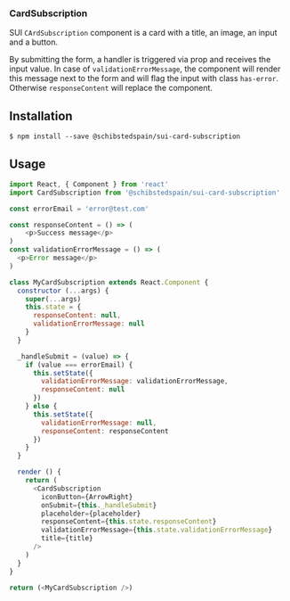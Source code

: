
### CardSubscription

SUI `CArdSubscription` component is a card with a title, an image, an input and a button.

By submitting the form, a handler is triggered via prop and receives the input value.
In case of `validationErrorMessage`, the component will render this message next to the form and will flag the input with class `has-error`. Otherwise `responseContent` will replace the component.

## Installation
```
$ npm install --save @schibstedspain/sui-card-subscription
```

## Usage
```js
import React, { Component } from 'react'
import CardSubscription from '@schibstedspain/sui-card-subscription'

const errorEmail = 'error@test.com'

const responseContent = () => (
    <p>Success message</p>
)
const validationErrorMessage = () => (
  <p>Error message</p>
)

class MyCardSubscription extends React.Component {
  constructor (...args) {
    super(...args)
    this.state = {
      responseContent: null,
      validationErrorMessage: null
    }
  }

  _handleSubmit = (value) => {
    if (value === errorEmail) {
      this.setState({
        validationErrorMessage: validationErrorMessage,
        responseContent: null
      })
    } else {
      this.setState({
        validationErrorMessage: null,
        responseContent: responseContent
      })
    }
  }

  render () {
    return (
      <CardSubscription
        iconButton={ArrowRight}
        onSubmit={this._handleSubmit}
        placeholder={placeholder}
        responseContent={this.state.responseContent}
        validationErrorMessage={this.state.validationErrorMessage}
        title={title}
      />
    )
  }
}

return (<MyCardSubscription />)
```
